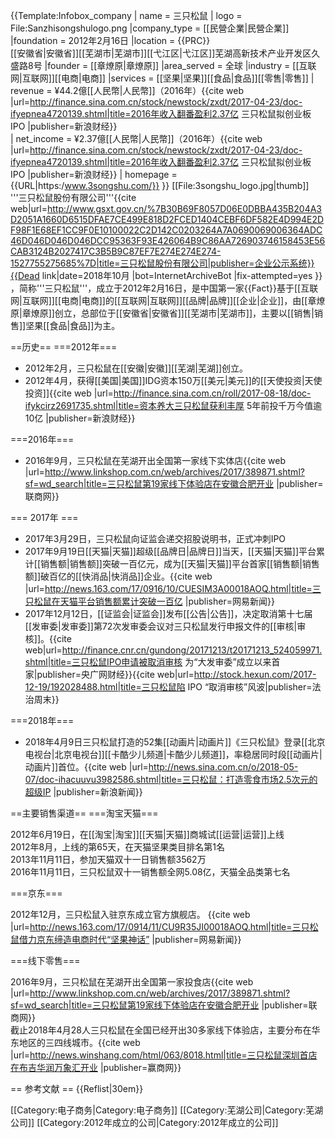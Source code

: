 {{Template:Infobox_company
| name          = 三只松鼠
| logo          = File:Sanzhisongshulogo.png
|company_type = [[民營企業|民營企業]]
|foundation =  2012年2月16日
|location = {{PRC}}<br/>[[安徽省|安徽省]][[芜湖市|芜湖市]][[弋江区|弋江区]]芜湖高新技术产业开发区久盛路8号
|founder             = [[章燎原|章燎原]]
|area_served         = 全球
|industry = [[互联网|互联网]][[电商|电商]] 
|services =  [[坚果|坚果]][[食品|食品]][[零售|零售]]
| revenue  = ¥44.2億[[人民幣|人民幣]]（2016年）<ref>{{cite web |url=http://finance.sina.com.cn/stock/newstock/zxdt/2017-04-23/doc-ifyepnea4720139.shtml|title=2016年收入翻番盈利2.37亿 三只松鼠拟创业板IPO |publisher=新浪财经}}</ref>
| net_income = ¥2.37億[[人民幣|人民幣]]（2016年）<ref>{{cite web |url=http://finance.sina.com.cn/stock/newstock/zxdt/2017-04-23/doc-ifyepnea4720139.shtml|title=2016年收入翻番盈利2.37亿 三只松鼠拟创业板IPO |publisher=新浪财经}}</ref>
| homepage = {{URL|https:/www.3songshu.com/}}
}}
[[File:3songshu_logo.jpg|thumb]]
'''三只松鼠股份有限公司'''<ref>{{cite web|url=http://www.gsxt.gov.cn/%7B30B69F8057D06E0DBBA435B204A3D2051A1660D6515DFAE7CE499E818D2FCED1404CEBF6DF582E4D994E2DF98F1E68EF1CC9F0E10100022C2D142C0203264A7A0690069006364ADC46D046D046D046DCC95363F93E426064B9C86AA726903746158453E56CAB3124B2027417C3B5B9C87EF7E274E274E274-1527755275685%7D|title=三只松鼠股份有限公司|publisher=企业公示系统}}{{Dead link|date=2018年10月 |bot=InternetArchiveBot |fix-attempted=yes }}</ref> ，简称'''三只松鼠'''，成立于2012年2月16日，是中国第一家{{Fact}}基于[[互联网|互联网]][[电商|电商]]的[[互联网|互联网]][[品牌|品牌]][[企业|企业]]，由[[章燎原|章燎原]]创立，总部位于[[安徽省|安徽省]][[芜湖市|芜湖市]]，主要以[[销售|销售]]坚果[[食品|食品]]为主。<br>


==历史==
===2012年===

* 2012年2月，三只松鼠在[[安徽|安徽]][[芜湖|芜湖]]创立。
* 2012年4月，获得[[美国|美国]]IDG资本150万[[美元|美元]]的[[天使投资|天使投资]]<ref>{{cite web |url=http://finance.sina.com.cn/roll/2017-08-18/doc-ifykcirz2691735.shtml|title=资本养大三只松鼠获利丰厚 5年前投千万今值逾10亿 |publisher=新浪财经}}</ref> 

===2016年===

* 2016年9月，三只松鼠在芜湖开出全国第一家线下实体店<ref>{{cite web |url=http://www.linkshop.com.cn/web/archives/2017/389871.shtml?sf=wd_search|title=三只松鼠第19家线下体验店在安徽合肥开业 |publisher=联商网}}</ref>

=== 2017年 ===

* 2017年3月29日，三只松鼠向证监会递交招股说明书，正式冲刺IPO
* 2017年9月19日[[天猫|天猫]]超级[[品牌日|品牌日]]当天，[[天猫|天猫]]平台累计[[销售额|销售额]]突破一百亿元，成为[[天猫|天猫]]平台首家[[销售额|销售额]]破百亿的[[快消品|快消品]]企业。<ref>{{cite web |url=http://news.163.com/17/0916/10/CUESIM3A00018AOQ.html|title=三只松鼠在天猫平台销售额累计突破一百亿 |publisher=网易新闻}}</ref>
* 2017年12月12日，[[证监会|证监会]]发布[[公告|公告]]，决定取消第十七届[[发审委|发审委]]第72次发审委会议对三只松鼠发行申报文件的[[审核|审核]]。<ref>{{cite web|url=http://finance.cnr.cn/gundong/20171213/t20171213_524059971.shtml|title=三只松鼠IPO申请被取消审核 为“大发审委”成立以来首家|publisher=央广网财经}}</ref><ref>{{cite web|url=http://stock.hexun.com/2017-12-19/192028488.html|title=三只松鼠陷 IPO “取消审核”风波|publisher=法治周末}}</ref>

===2018年===
* 2018年4月9日三只松鼠打造的52集[[动画片|动画片]]《三只松鼠》登录[[北京电视台|北京电视台]][[卡酷少儿频道|卡酷少儿频道]]，率稳居同时段[[动画片|动画片]]首位。<ref>{{cite web |url=http://news.sina.com.cn/o/2018-05-07/doc-ihacuuvu3982586.shtml|title=三只松鼠：打造零食市场2.5次元的超级IP |publisher=新浪新闻}}</ref>

==主要销售渠道==
===淘宝天猫===

2012年6月19日，在[[淘宝|淘宝]][[天猫|天猫]]商城试[[运营|运营]]上线<br>
2012年8月，上线的第65天，在天猫坚果类目排名第1名<br>
2013年11月11日，参加天猫双十一日销售额3562万<br>
2016年11月11日，三只松鼠双十一销售额全网5.08亿，天猫全品类第七名<br>

===京东===

2012年12月，三只松鼠入驻京东成立官方旗舰店。 <ref>{{cite web |url=http://news.163.com/17/0914/11/CU9R35JI00018AOQ.html|title=三只松鼠借力京东缔造电商时代“坚果神话”
 |publisher=网易新闻}}</ref>

===线下零售===

2016年9月，三只松鼠在芜湖开出全国第一家投食店<ref>{{cite web |url=http://www.linkshop.com.cn/web/archives/2017/389871.shtml?sf=wd_search|title=三只松鼠第19家线下体验店在安徽合肥开业 |publisher=联商网}}</ref><br>
截止2018年4月28人三只松鼠在全国已经开出30多家线下体验店，主要分布在华东地区的三四线城市。<ref>{{cite web |url=http://news.winshang.com/html/063/8018.html|title=三只松鼠深圳首店在布吉华润万象汇开业 |publisher=赢商网}}</ref>

== 参考文献 ==
{{Reflist|30em}}

[[Category:电子商务|Category:电子商务]]
[[Category:芜湖公司|Category:芜湖公司]]
[[Category:2012年成立的公司|Category:2012年成立的公司]]
